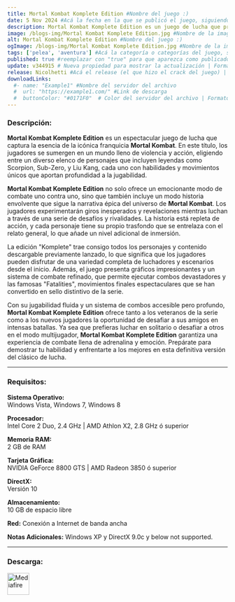 ```yaml
---
title: Mortal Kombat Komplete Edition #Nombre del juego :)
date: 5 Nov 2024 #Acá la fecha en la que se publicó el juego, siguiendo este formato: Dia "30", Mes "Oct", Año "2024" = como debe quedar: 30 Oct 2024
description: Mortal Kombat Komplete Edition es un juego de lucha que presenta un elenco variado de personajes icónicos, cada uno con movimientos únicos y brutales "Fatalities". Disfruta de combates intensos en un modo historia envolvente y accede a todo el contenido descargable. Prepárate para la acción y la violencia en este clásico de la franquicia **Mortal Kombat**. #Acá una mini descripción del juego
image: /blogs-img/Mortal Kombat Komplete Edition.jpg #Nombre de la imagen, por lo general es exactamente el mismo nombre que el juego excluyendo lo ":" (Dos puntos)
alt: Mortal Kombat Komplete Edition #Nombre del juego :)
ogImage: /blogs-img/Mortal Kombat Komplete Edition.jpg #Nombre de la imagen, por lo general es exactamente el mismo nombre que el juego excluyendo lo ":" (Dos puntos)
tags: ['pelea', 'aventura'] #Acá la categoría o categorías del juego, si es más de una se coloca en este formato: ['categoría1', 'categoría2']
published: true #reemplazar con "true" para que aparezca como publicado
update: v344915 # Nueva propiedad para mostrar la actualización | Formato: v1.0.0
release: Nicolhetti #Acá el release (el que hizo el crack del juego) | Formato: Nicolhetti
downloadLinks:
  #- name: "Example1" #Nombre del servidor del archivo
  #  url: "https://example1.com/" #Link de descarga
  #  buttonColor: "#0171F0"  # Color del servidor del archivo | Formato hexadecimal | MediaFire: #0171F0 | Buzzheavier: #FF6600 |
---
```


<!--En VSCode seleccionando una palabra, por ejemplo: "Mortal Kombat Komplete Edition" y apretando Ctrl+F2 se seleccionan todas las palabras iguales-->

### Descripción:
**Mortal Kombat Komplete Edition** es un espectacular juego de lucha que captura la esencia de la icónica franquicia **Mortal Kombat**. En este título, los jugadores se sumergen en un mundo lleno de violencia y acción, eligiendo entre un diverso elenco de personajes que incluyen leyendas como Scorpion, Sub-Zero, y Liu Kang, cada uno con habilidades y movimientos únicos que aportan profundidad a la jugabilidad.

**Mortal Kombat Komplete Edition** no solo ofrece un emocionante modo de combate uno contra uno, sino que también incluye un modo historia envolvente que sigue la narrativa épica del universo de **Mortal Kombat**. Los jugadores experimentarán giros inesperados y revelaciones mientras luchan a través de una serie de desafíos y rivalidades. La historia está repleta de acción, y cada personaje tiene su propio trasfondo que se entrelaza con el relato general, lo que añade un nivel adicional de inmersión.

La edición "Komplete" trae consigo todos los personajes y contenido descargable previamente lanzado, lo que significa que los jugadores pueden disfrutar de una variedad completa de luchadores y escenarios desde el inicio. Además, el juego presenta gráficos impresionantes y un sistema de combate refinado, que permite ejecutar combos devastadores y las famosas "Fatalities", movimientos finales espectaculares que se han convertido en sello distintivo de la serie.

Con su jugabilidad fluida y un sistema de combos accesible pero profundo, **Mortal Kombat Komplete Edition** ofrece tanto a los veteranos de la serie como a los nuevos jugadores la oportunidad de desafiar a sus amigos en intensas batallas. Ya sea que prefieras luchar en solitario o desafiar a otros en el modo multijugador, **Mortal Kombat Komplete Edition** garantiza una experiencia de combate llena de adrenalina y emoción. Prepárate para demostrar tu habilidad y enfrentarte a los mejores en esta definitiva versión del clásico de lucha.
<!--Prompt para Chat-GPT: Hazme una descripción para el juego "Mortal Kombat Komplete Edition" y cada que menciones "Mortal Kombat Komplete Edition" ponlo en negrita -->

---

### Requisitos:
**Sistema Operativo:**  
Windows Vista, Windows 7, Windows 8

**Procesador:**  
Intel Core 2 Duo, 2.4 GHz | AMD Athlon X2, 2.8 GHz ó superior

**Memoria RAM:**  
2 GB de RAM

**Tarjeta Gráfica:**  
NVIDIA GeForce 8800 GTS | AMD Radeon 3850 ó superior

**DirectX:**  
Versión 10

**Almacenamiento:**  
10 GB de espacio libre

**Red:**
Conexión a Internet de banda ancha

**Notas Adicionales:**
Windows XP y DirectX 9.0c y below not supported.

<!--Si falta o sobra un requisito se quita o se agrega manteniendo el mismo formato-->

---

### Descarga:

[<img src="https://gist.github.com/cxmeel/0dbc95191f239b631c3874f4ccf114e2/raw/download.svg" alt="Mediafire" height="50" />](https://www.mediafire.com/file/9wcg5b1oux12jis/Mortal_Kombat_Komplete_Edition.zip/file)

<!-- # se debe reemplazar por el link de descarga-->

<!--NOMBRE-DEL-SERVICIO se debe reemplazar por el servicio donde está subido el juego-->